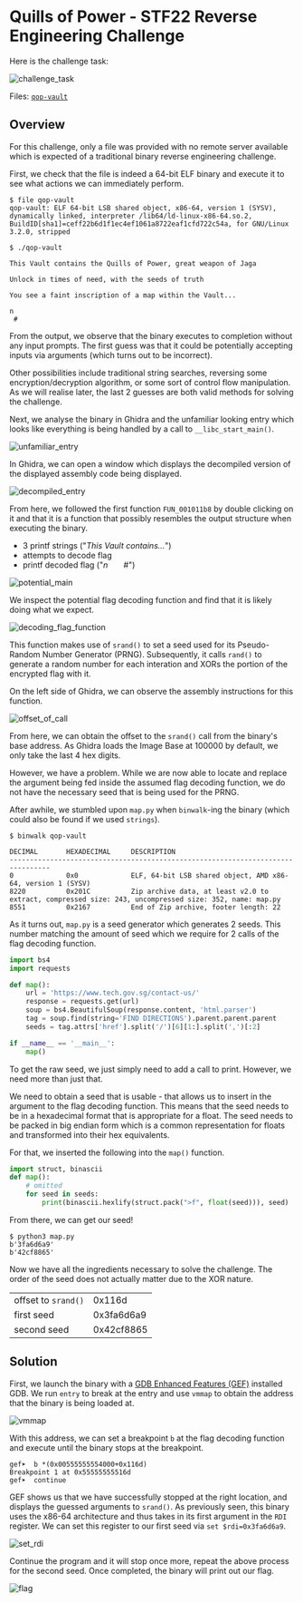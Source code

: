 # Quills of Power - STF22 Reverse Engineering Challenge

Here is the challenge task:

![challenge_task](images/Challenge_Task.png)


Files: [`qop-vault`](qop-vault)

## Overview

For this challenge, only a file was provided with no remote server available
which is expected of a traditional binary reverse engineering challenge.


First, we check that the file is indeed a 64-bit ELF binary and execute it to
see what actions we can immediately perform.
```
$ file qop-vault 
qop-vault: ELF 64-bit LSB shared object, x86-64, version 1 (SYSV), dynamically linked, interpreter /lib64/ld-linux-x86-64.so.2, BuildID[sha1]=ceff22b6d1f1ec4ef1061a8722eaf1cfd722c54a, for GNU/Linux 3.2.0, stripped

$ ./qop-vault 

This Vault contains the Quills of Power, great weapon of Jaga

Unlock in times of need, with the seeds of truth

You see a faint inscription of a map within the Vault...

n
 #
```

From the output, we observe that the binary executes to completion without
any input prompts. The first guess was that it could be potentially accepting
inputs via arguments (which turns out to be incorrect).

Other possibilities include traditional string searches, reversing some 
encryption/decryption algorithm, or some sort of control flow manipulation.
As we will realise later, the last 2 guesses are both valid methods for
solving the challenge.

Next, we analyse the binary in Ghidra and the unfamiliar looking entry which
looks like everything is being handled by a call to `__libc_start_main()`.

![unfamiliar_entry](images/step_1_entry.png)

In Ghidra, we can open a window which displays the decompiled version
of the displayed assembly code being displayed.

![decompiled_entry](images/step_2_decompile_entry.png)

From here, we followed the first function `FUN_001011b8` by double clicking on
it and that it is a function that possibly resembles the output structure when
executing the binary.

* 3 printf strings ("*This Vault contains...*")
* attempts to decode flag
* printf decoded flag ("*n&nbsp;&nbsp;&nbsp;&nbsp;&nbsp;&nbsp;&nbsp;#*")

![potential_main](images/step_3_follow_interesting_function.png)

We inspect the potential flag decoding function and find that it is likely
doing what we expect.

![decoding_flag_function](images/step_4_likely_decryption_algorithm.png)

This function makes use of `srand()` to set a seed used for its 
Pseudo-Random Number Generator (PRNG).
Subsequently, it calls `rand()` to generate a random number for each 
interation and XORs the portion of the encrypted flag with it.

On the left side of Ghidra, we can observe the assembly instructions for
this function.

![offset_of_call](images/step_5_offset_to_hijack_args.png)

From here, we can obtain the offset to the `srand()` call from the binary's
base address. As Ghidra loads the Image Base at 100000 by default, we only
take the last 4 hex digits.

However, we have a problem. While we are now able to locate and replace the 
argument being fed inside the assumed flag decoding function, we do not have
the necessary seed that is being used for the PRNG.

After awhile, we stumbled upon `map.py` when `binwalk`-ing the binary (which
could also be found if we used `strings`).

```
$ binwalk qop-vault 

DECIMAL       HEXADECIMAL     DESCRIPTION
--------------------------------------------------------------------------------
0             0x0             ELF, 64-bit LSB shared object, AMD x86-64, version 1 (SYSV)
8220          0x201C          Zip archive data, at least v2.0 to extract, compressed size: 243, uncompressed size: 352, name: map.py
8551          0x2167          End of Zip archive, footer length: 22
```

As it turns out, `map.py` is a seed generator which generates 2 seeds. This 
number matching the amount of seed which we require for 2 calls of the
flag decoding function.

```py
import bs4
import requests

def map():
    url = 'https://www.tech.gov.sg/contact-us/'
    response = requests.get(url)
    soup = bs4.BeautifulSoup(response.content, 'html.parser')
    tag = soup.find(string='FIND DIRECTIONS').parent.parent.parent
    seeds = tag.attrs['href'].split('/')[6][1:].split(',')[:2]

if __name__ == '__main__':
    map()
```

To get the raw seed, we just simply need to add a call to print. However, we need more than just that.

We need to obtain a seed that is usable - that allows us to insert in the 
argument to the flag decoding function. This means that the seed needs to be 
in a hexadecimal format that is appropriate for a float. The seed needs to be
packed in big endian form which is a common representation for floats and
transformed into their hex equivalents.

For that, we inserted the following into the `map()` function.
```py
import struct, binascii
def map():
    # omitted
    for seed in seeds:
        print(binascii.hexlify(struct.pack(">f", float(seed))), seed)
```

From there, we can get our seed!

```
$ python3 map.py                
b'3fa6d6a9'
b'42cf8865'
```

Now we have all the ingredients necessary to solve the challenge.
The order of the seed does not actually matter due to the XOR nature.

<table>
<tr>
    <td>offset to <code>srand()</code></td>
    <td>0x116d</td>
</tr>
<tr>
    <td>first seed</td>
    <td>0x3fa6d6a9</td>
</tr>
<tr>
    <td>second seed</td>
    <td>0x42cf8865</td>
</tr>
</table>

## Solution

First, we launch the binary with a
[GDB Enhanced Features (GEF)](https://github.com/hugsy/gef) installed GDB. 
We run `entry` to break at the entry and use `vmmap` to obtain the address
that the binary is being loaded at.

![vmmap](images/step_8_vmmap_for_offset.png)

With this address, we can set a breakpoint `b` at the flag decoding function 
and execute until the binary stops at the breakpoint.

```
gef➤  b *(0x00555555554000+0x116d)
Breakpoint 1 at 0x55555555516d
gef➤  continue
```

GEF shows us that we have successfully stopped at the right location, and
displays the guessed arguments to `srand()`. As previously seen, this binary
uses the x86-64 architecture and thus takes in its first argument in the `RDI`
register. We can set this register to our first seed via 
`set $rdi=0x3fa6d6a9`.

![set_rdi](images/step_10_set_rdi.png)

Continue the program and it will stop once more, repeat the above process for
the second seed. Once completed, the binary will print out our flag.

![flag](images/step_11_flag.png)
